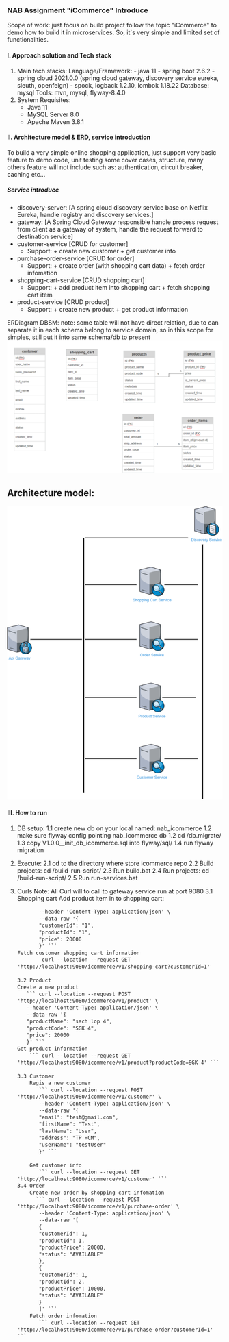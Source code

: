 ### NAB Assignment "iCommerce" Introduce
Scope of work: just focus on build project follow the topic "iCommerce" to demo how to build it in microservices.
So, it`s very simple and limited set of functionalities.


#### I. Approach solution and Tech stack
1. Main tech stacks: 
    Language/Framework: 
            - java 11 
            - spring boot 2.6.2
            - spring cloud 2021.0.0 (spring cloud gateway, discovery service eureka, sleuth, openfeign)
            - spock, logback 1.2.10, lombok 1.18.22
    Database: mysql
    Tools: mvn, mysql, flyway-8.4.0
2. System Requisites:
   - Java 11
   - MySQL Server 8.0
   - Apache Maven 3.8.1

#### II. Architecture model & ERD, service introduction
To build a very simple online shopping application,
just support very basic feature to demo code, unit testing some cover cases, structure, 
many others feature will not include such as: authentication, circuit breaker, caching etc...
##### Service introduce
- discovery-server: [A spring cloud discovery service base on Netflix Eureka, handle registry and discovery services.]
- gateway:  [A Spring Cloud Gateway responsible handle process request from client as a gateway of system, handle the request forward to destination service]
- customer-service [CRUD for customer]
  - Support:
           + create new customer
           + get customer info
- purchase-order-service [CRUD for order]
    - Support:
          + create order (with shopping cart data)
          + fetch order infomation
- shopping-cart-service [CRUD shopping cart]
    - Support:
          + add product item into shopping cart
          + fetch shopping cart item
- product-service [CRUD product]
    - Support:
          + create new product 
          + get product information

ERDiagram DBSM:
note: some table will not have direct relation, due to can separate it in each schema belong to service domain, 
so in this scope for simples, still put it into same schema/db to present
![Spring Microservices architecture](readme-resource/ERDiagram_DBMS.png)

## Architecture model:
![Spring Microservices architecture](readme-resource/icommerce-architech.png)

#### III. How to run

1. DB setup:
   1.1 create new db on your local named: nab_icommerce
   1.2 make sure flyway config pointing nab_icommerce db
   1.2 cd <icommerce path>/db.migrate/
   1.3 copy V1.0.0__init_db_icommerce.sql into flyway/sql/
   1.4 run flyway migration
2. Execute:
    2.1 cd to the directory where store icommerce repo
    2.2 Build projects: cd <icommerce path>/build-run-script/
    2.3 Run build.bat
    2.4 Run projects: cd <icommerce path>/build-run-script/
    2.5 Run run-services.bat
   
3. Curls
   Note: All Curl will to call to gateway service run at port 9080
    3.1 Shopping cart
    Add product item in to shopping cart:
    ```curl --location --request POST 'http://localhost:9080/icommerce/v1/shopping-cart' \
           --header 'Content-Type: application/json' \
           --data-raw '{
           "customerId": "1",
           "productId": "1",
           "price": 20000
           }' ```
    Fetch customer shopping cart information
            curl --location --request GET 'http://localhost:9080/icommerce/v1/shopping-cart?customerId=1'
   
    3.2 Product
    Create a new product
       ``` curl --location --request POST 'http://localhost:9080/icommerce/v1/product' \
       --header 'Content-Type: application/json' \
       --data-raw '{
       "productName": "sach lop 4",
       "productCode": "SGK 4",
       "price": 20000
       }' ```
    Get product information
        ``` curl --location --request GET 'http://localhost:9080/icommerce/v1/product?productCode=SGK 4' ```
    
    3.3 Customer
        Regis a new customer
           ``` curl --location --request POST 'http://localhost:9080/icommerce/v1/customer' \
           --header 'Content-Type: application/json' \
           --data-raw '{
           "email": "test@gmail.com",
           "firstName": "Test",
           "lastName": "User",
           "address": "TP HCM",
           "userName": "testUser"
           }' ```
        
        Get customer info
           ``` curl --location --request GET 'http://localhost:9080/icommerce/v1/customer' ```
    3.4 Order
        Create new order by shopping cart infomation
          ``` curl --location --request POST 'http://localhost:9080/icommerce/v1/purchase-order' \
           --header 'Content-Type: application/json' \
           --data-raw '[
           {
           "customerId": 1,
           "productId": 1,
           "productPrice": 20000,
           "status": "AVAILABLE"
           },
           {
           "customerId": 1,
           "productId": 2,
           "productPrice": 10000,
           "status": "AVAILABLE"
           }
           ]' ```
        Fetch order infomation
           ``` curl --location --request GET 'http://localhost:9080/icommerce/v1/purchase-order?customerId=1' ```
    
